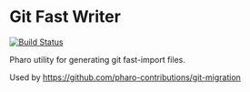 # Git Fast Writer
[![Build Status](https://travis-ci.org/pharo-contributions/git-fast-writer.svg?branch=master)](https://travis-ci.org/pharo-contributions/git-fast-writer)

Pharo utility for generating git fast-import files.

Used by https://github.com/pharo-contributions/git-migration
